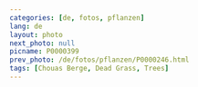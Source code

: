 ```yaml
---
categories: [de, fotos, pflanzen]
lang: de
layout: photo
next_photo: null
picname: P0000399
prev_photo: /de/fotos/pflanzen/P0000246.html
tags: [Chouas Berge, Dead Grass, Trees]
---
```

